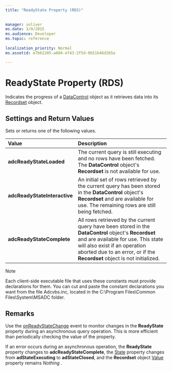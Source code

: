 ```yaml
---
title: "ReadyState Property (RDS)"
 
 
manager: soliver
ms.date: 3/9/2015
ms.audience: Developer
ms.topic: reference
  
localization_priority: Normal
ms.assetid: e7b62205-a604-ef43-2f5d-9b51b46d2b5a

---
```


# ReadyState Property (RDS)

Indicates the progress of a [DataControl](datacontrol-object-rds.md) object as it retrieves data into its [Recordset](recordset-object-ado.md) object. 
  
## Settings and Return Values

Sets or returns one of the following values.
  
|**Value**|**Description**|
|:-----|:-----|
|**adcReadyStateLoaded** <br/> |The current query is still executing and no rows have been fetched. The **DataControl** object's **Recordset** is not available for use.  <br/> |
|**adcReadyStateInteractive** <br/> |An initial set of rows retrieved by the current query has been stored in the **DataControl** object's **Recordset** and are available for use. The remaining rows are still being fetched.  <br/> |
|**adcReadyStateComplete** <br/> |All rows retrieved by the current query have been stored in the **DataControl** object's **Recordset** and are available for use. This state will also exist if an operation aborted due to an error, or if the **Recordset** object is not initialized.  <br/> |
   
> [!NOTE]
> Each client-side executable file that uses these constants must provide declarations for them. You can cut and paste the constant declarations you want from the file Adcvbs.inc, located in the C:\Program Files\Common Files\System\MSADC folder. 
  
## Remarks

Use the [onReadyStateChange](onreadystatechange-event-rds.md) event to monitor changes in the **ReadyState** property during an asynchronous query operation. This is more efficient than periodically checking the value of the property. 
  
If an error occurs during an asynchronous operation, the **ReadyState** property changes to **adcReadyStateComplete**, the [State](state-property-ado.md) property changes from **adStateExecuting** to **adStateClosed**, and the **Recordset** object [Value](value-property-ado.md) property remains  *Nothing*  . 
  

